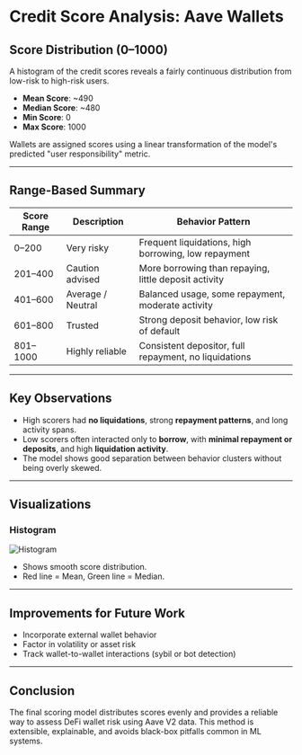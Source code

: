 # Credit Score Analysis: Aave Wallets

## Score Distribution (0–1000)

A histogram of the credit scores reveals a fairly continuous distribution from low-risk to high-risk users.

- **Mean Score**: ~490
- **Median Score**: ~480
- **Min Score**: 0
- **Max Score**: 1000

Wallets are assigned scores using a linear transformation of the model's predicted "user responsibility" metric.

---

## Range-Based Summary

| Score Range | Description                              | Behavior Pattern                                        |
|-------------|-----------------------------------------|----------------------------------------------------------|
| 0–200       |  Very risky                             | Frequent liquidations, high borrowing, low repayment     |
| 201–400     | Caution advised                        | More borrowing than repaying, little deposit activity     |
| 401–600     |  Average / Neutral                      | Balanced usage, some repayment, moderate activity        |
| 601–800     |  Trusted                                | Strong deposit behavior, low risk of default             |
| 801–1000    |  Highly reliable                        | Consistent depositor, full repayment, no liquidations    |

---

## Key Observations

- High scorers had **no liquidations**, strong **repayment patterns**, and long activity spans.
- Low scorers often interacted only to **borrow**, with **minimal repayment or deposits**, and high **liquidation activity**.
- The model shows good separation between behavior clusters without being overly skewed.

---

## Visualizations

### Histogram
![Histogram](<img width="1344" height="659" alt="Screenshot 2025-07-15 174921" src="https://github.com/user-attachments/assets/8e438d41-5b44-450d-997a-a3c3d864a9a5" />
)

- Shows smooth score distribution.
- Red line = Mean, Green line = Median.

---

## Improvements for Future Work

- Incorporate external wallet behavior 
- Factor in volatility or asset risk
- Track wallet-to-wallet interactions (sybil or bot detection)

---

## Conclusion

The final scoring model distributes scores evenly and provides a reliable way to assess DeFi wallet risk using Aave V2 data. This method is extensible, explainable, and avoids black-box pitfalls common in ML systems.

